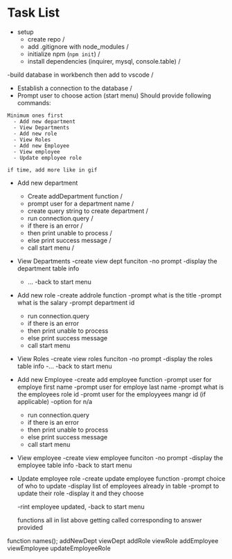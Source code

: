 # Task List
- setup
  - create repo /
  - add .gitignore with node_modules /
  - initialize npm (`npm init`) /
  - install dependencies (inquirer, mysql, console.table) /

-build database in workbench then add to vscode  /
- Establish a connection to the database /
- Prompt user to choose action (start menu) 
  Should provide following commands:
```
Minimum ones first
  - Add new department
  - View Departments
  - Add new role
  - View Roles
  - Add new Employee
  - View employee
  - Update employee role

if time, add more like in gif
```
- Add new department
  - Create addDepartment function /
  - prompt user for a department name /
  - create query string to create department /
  - run connection.query /
  - if there is an error /
  - then print unable to process /
  - else print success message /
  - call start menu /

- View Departments
  -create view dept funciton
  -no prompt
  -display the department table info
    - ...
  -back to start menu

- Add new role
  -create addrole function
  -prompt what is the title
  -prompt what is the salary
  -prompt department id
  - run connection.query 
  - if there is an error 
  - then print unable to process 
  - else print success message 
  - call start menu 

- View Roles
    -create view roles funciton
    -no prompt
    -display the roles table info
      -...
    -back to start menu

- Add new Employee
  -create add employee function
  -prompt user for employe first name
  -prompt user for employe last name
  -prompt what is the employees role id
  -promt user for the employyees mangr id (if applicable)
      -option for n/a
   - run connection.query 
  - if there is an error 
  - then print unable to process 
  - else print success message 
  - call start menu 


- View employee
    -create view employee funciton
    -no prompt
    -display the employee table info
    -back to start menu


- Update employee role
  -create update employee function
  -prompt choice of who to update
  -display list of employees already in table
  -prompt to update their role
  -display it and they choose

  -rint employee updated,
  -back to start menu




  functions
  all in list above getting called corresponding to answer provided

function names();
addNewDept
viewDept
addRole
viewRole
addEmployee
viewEmployee
updateEmployeeRole
